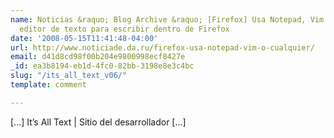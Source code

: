 ```yaml
---
name: Noticias &raquo; Blog Archive &raquo; [Firefox] Usa Notepad, Vim o cualquier
  editor de texto para escribir dentro de Firefox
date: '2008-05-15T11:41:48-04:00'
url: http://www.noticiade.da.ru/firefox-usa-notepad-vim-o-cualquier/
email: d41d8cd98f00b204e9800998ecf8427e
_id: ea3b8194-eb1d-4fc0-82bb-3198e8e3c4bc
slug: "/its_all_text_v06/"
template: comment

---
```


[...] It&#8217;s All Text | Sitio del desarrollador [...]
